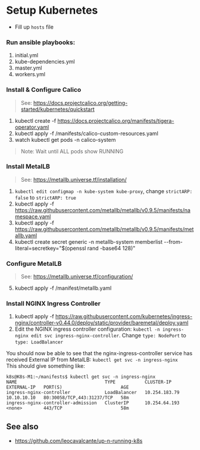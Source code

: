 # Setup Kubernetes

- Fill up `hosts` file

### Run ansible playbooks:
1. initial.yml
2. kube-dependencies.yml
3. master.yml
4. workers.yml

### Install & Configure Calico
>See: https://docs.projectcalico.org/getting-started/kubernetes/quickstart
1. kubectl create -f https://docs.projectcalico.org/manifests/tigera-operator.yaml
2. kubectl apply -f /manifests/calico-custom-resources.yaml
3. watch kubectl get pods -n calico-system
>Note: Wait until ALL pods show RUNNING


### Install MetalLB
>See: https://metallb.universe.tf/installation/
1. `kubectl edit configmap -n kube-system kube-proxy`, change `strictARP: false` to `strictARP: true`
2. kubectl apply -f https://raw.githubusercontent.com/metallb/metallb/v0.9.5/manifests/namespace.yaml
3. kubectl apply -f https://raw.githubusercontent.com/metallb/metallb/v0.9.5/manifests/metallb.yaml
4. kubectl create secret generic -n metallb-system memberlist --from-literal=secretkey="$(openssl rand -base64 128)"

### Configure MetalLB
>See: https://metallb.universe.tf/configuration/
5. kubectl apply -f /manifest/metallb.yaml

### Install NGINX Ingress Controller
1. kubectl apply -f https://raw.githubusercontent.com/kubernetes/ingress-nginx/controller-v0.44.0/deploy/static/provider/baremetal/deploy.yaml
2. Edit the NGINX ingress controller configuration: `kubectl -n ingress-nginx edit svc ingress-nginx-controller`. Change `type: NodePort` to `type: LoadBalancer`

You should now be able to see that the nginx-ingress-controller service has received External IP from MetalLB: `kubectl get svc -n ingress-nginx`  
This should give something like:
```
k8s@K8s-M1:~/manifests$ kubectl get svc -n ingress-nginx
NAME                                 TYPE           CLUSTER-IP      EXTERNAL-IP   PORT(S)                      AGE
ingress-nginx-controller             LoadBalancer   10.254.183.79   10.10.10.10   80:30058/TCP,443:31237/TCP   58m
ingress-nginx-controller-admission   ClusterIP      10.254.64.193   <none>        443/TCP                      58m
```

## See also 
- https://github.com/leocavalcante/up-n-running-k8s
